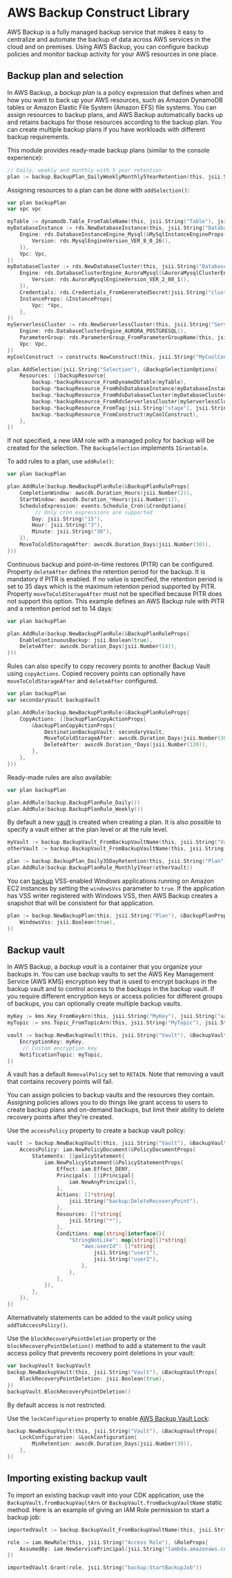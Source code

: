 # AWS Backup Construct Library

AWS Backup is a fully managed backup service that makes it easy to centralize and automate the
backup of data across AWS services in the cloud and on premises. Using AWS Backup, you can
configure backup policies and monitor backup activity for your AWS resources in one place.

## Backup plan and selection

In AWS Backup, a *backup plan* is a policy expression that defines when and how you want to back up
your AWS resources, such as Amazon DynamoDB tables or Amazon Elastic File System (Amazon EFS) file
systems. You can assign resources to backup plans, and AWS Backup automatically backs up and retains
backups for those resources according to the backup plan. You can create multiple backup plans if you
have workloads with different backup requirements.

This module provides ready-made backup plans (similar to the console experience):

```go
// Daily, weekly and monthly with 5 year retention
plan := backup.BackupPlan_DailyWeeklyMonthly5YearRetention(this, jsii.String("Plan"))
```

Assigning resources to a plan can be done with `addSelection()`:

```go
var plan backupPlan
var vpc vpc

myTable := dynamodb.Table_FromTableName(this, jsii.String("Table"), jsii.String("myTableName"))
myDatabaseInstance := rds.NewDatabaseInstance(this, jsii.String("DatabaseInstance"), &DatabaseInstanceProps{
	Engine: rds.DatabaseInstanceEngine_Mysql(&MySqlInstanceEngineProps{
		Version: rds.MysqlEngineVersion_VER_8_0_26(),
	}),
	Vpc: Vpc,
})
myDatabaseCluster := rds.NewDatabaseCluster(this, jsii.String("DatabaseCluster"), &DatabaseClusterProps{
	Engine: rds.DatabaseClusterEngine_AuroraMysql(&AuroraMysqlClusterEngineProps{
		Version: rds.AuroraMysqlEngineVersion_VER_2_08_1(),
	}),
	Credentials: rds.Credentials_FromGeneratedSecret(jsii.String("clusteradmin")),
	InstanceProps: &InstanceProps{
		Vpc: *Vpc,
	},
})
myServerlessCluster := rds.NewServerlessCluster(this, jsii.String("ServerlessCluster"), &ServerlessClusterProps{
	Engine: rds.DatabaseClusterEngine_AURORA_POSTGRESQL(),
	ParameterGroup: rds.ParameterGroup_FromParameterGroupName(this, jsii.String("ParameterGroup"), jsii.String("default.aurora-postgresql10")),
	Vpc: Vpc,
})
myCoolConstruct := constructs.NewConstruct(this, jsii.String("MyCoolConstruct"))

plan.AddSelection(jsii.String("Selection"), &BackupSelectionOptions{
	Resources: []backupResource{
		backup.*backupResource_FromDynamoDbTable(myTable),
		backup.*backupResource_FromRdsDatabaseInstance(myDatabaseInstance),
		backup.*backupResource_FromRdsDatabaseCluster(myDatabaseCluster),
		backup.*backupResource_FromRdsServerlessCluster(myServerlessCluster),
		backup.*backupResource_FromTag(jsii.String("stage"), jsii.String("prod")),
		backup.*backupResource_FromConstruct(myCoolConstruct),
	},
})
```

If not specified, a new IAM role with a managed policy for backup will be
created for the selection. The `BackupSelection` implements `IGrantable`.

To add rules to a plan, use `addRule()`:

```go
var plan backupPlan

plan.AddRule(backup.NewBackupPlanRule(&BackupPlanRuleProps{
	CompletionWindow: awscdk.Duration_Hours(jsii.Number(2)),
	StartWindow: awscdk.Duration_*Hours(jsii.Number(1)),
	ScheduleExpression: events.Schedule_Cron(&CronOptions{
		 // Only cron expressions are supported
		Day: jsii.String("15"),
		Hour: jsii.String("3"),
		Minute: jsii.String("30"),
	}),
	MoveToColdStorageAfter: awscdk.Duration_Days(jsii.Number(30)),
}))
```

Continuous backup and point-in-time restores (PITR) can be configured.
Property `deleteAfter` defines the retention period for the backup. It is mandatory if PITR is enabled.
If no value is specified, the retention period is set to 35 days which is the maximum retention period supported by PITR.
Property `moveToColdStorageAfter` must not be specified because PITR does not support this option.
This example defines an AWS Backup rule with PITR and a retention period set to 14 days:

```go
var plan backupPlan

plan.AddRule(backup.NewBackupPlanRule(&BackupPlanRuleProps{
	EnableContinuousBackup: jsii.Boolean(true),
	DeleteAfter: awscdk.Duration_Days(jsii.Number(14)),
}))
```

Rules can also specify to copy recovery points to another Backup Vault using `copyActions`. Copied recovery points can
optionally have `moveToColdStorageAfter` and `deleteAfter` configured.

```go
var plan backupPlan
var secondaryVault backupVault

plan.AddRule(backup.NewBackupPlanRule(&BackupPlanRuleProps{
	CopyActions: []backupPlanCopyActionProps{
		&backupPlanCopyActionProps{
			DestinationBackupVault: secondaryVault,
			MoveToColdStorageAfter: awscdk.Duration_Days(jsii.Number(30)),
			DeleteAfter: awscdk.Duration_*Days(jsii.Number(120)),
		},
	},
}))
```

Ready-made rules are also available:

```go
var plan backupPlan

plan.AddRule(backup.BackupPlanRule_Daily())
plan.AddRule(backup.BackupPlanRule_Weekly())
```

By default a new [vault](#Backup-vault) is created when creating a plan.
It is also possible to specify a vault either at the plan level or at the
rule level.

```go
myVault := backup.BackupVault_FromBackupVaultName(this, jsii.String("Vault1"), jsii.String("myVault"))
otherVault := backup.BackupVault_FromBackupVaultName(this, jsii.String("Vault2"), jsii.String("otherVault"))

plan := backup.BackupPlan_Daily35DayRetention(this, jsii.String("Plan"), myVault) // Use `myVault` for all plan rules
plan.AddRule(backup.BackupPlanRule_Monthly1Year(otherVault))
```

You can [backup](https://docs.aws.amazon.com/aws-backup/latest/devguide/windows-backups.html)
VSS-enabled Windows applications running on Amazon EC2 instances by setting the `windowsVss`
parameter to `true`. If the application has VSS writer registered with Windows VSS,
then AWS Backup creates a snapshot that will be consistent for that application.

```go
plan := backup.NewBackupPlan(this, jsii.String("Plan"), &BackupPlanProps{
	WindowsVss: jsii.Boolean(true),
})
```

## Backup vault

In AWS Backup, a *backup vault* is a container that you organize your backups in. You can use backup
vaults to set the AWS Key Management Service (AWS KMS) encryption key that is used to encrypt backups
in the backup vault and to control access to the backups in the backup vault. If you require different
encryption keys or access policies for different groups of backups, you can optionally create multiple
backup vaults.

```go
myKey := kms.Key_FromKeyArn(this, jsii.String("MyKey"), jsii.String("aaa"))
myTopic := sns.Topic_FromTopicArn(this, jsii.String("MyTopic"), jsii.String("bbb"))

vault := backup.NewBackupVault(this, jsii.String("Vault"), &BackupVaultProps{
	EncryptionKey: myKey,
	 // Custom encryption key
	NotificationTopic: myTopic,
})
```

A vault has a default `RemovalPolicy` set to `RETAIN`. Note that removing a vault
that contains recovery points will fail.

You can assign policies to backup vaults and the resources they contain. Assigning policies allows
you to do things like grant access to users to create backup plans and on-demand backups, but limit
their ability to delete recovery points after they're created.

Use the `accessPolicy` property to create a backup vault policy:

```go
vault := backup.NewBackupVault(this, jsii.String("Vault"), &BackupVaultProps{
	AccessPolicy: iam.NewPolicyDocument(&PolicyDocumentProps{
		Statements: []policyStatement{
			iam.NewPolicyStatement(&PolicyStatementProps{
				Effect: iam.Effect_DENY,
				Principals: []iPrincipal{
					iam.NewAnyPrincipal(),
				},
				Actions: []*string{
					jsii.String("backup:DeleteRecoveryPoint"),
				},
				Resources: []*string{
					jsii.String("*"),
				},
				Conditions: map[string]interface{}{
					"StringNotLike": map[string][]*string{
						"aws:userId": []*string{
							jsii.String("user1"),
							jsii.String("user2"),
						},
					},
				},
			}),
		},
	}),
})
```

Alternativately statements can be added to the vault policy using `addToAccessPolicy()`.

Use the `blockRecoveryPointDeletion` property or the `blockRecoveryPointDeletion()` method to add
a statement to the vault access policy that prevents recovery point deletions in your vault:

```go
var backupVault backupVault
backup.NewBackupVault(this, jsii.String("Vault"), &BackupVaultProps{
	BlockRecoveryPointDeletion: jsii.Boolean(true),
})
backupVault.BlockRecoveryPointDeletion()
```

By default access is not restricted.

Use the `lockConfiguration` property to enable [AWS Backup Vault Lock](https://docs.aws.amazon.com/aws-backup/latest/devguide/vault-lock.html):

```go
backup.NewBackupVault(this, jsii.String("Vault"), &BackupVaultProps{
	LockConfiguration: &LockConfiguration{
		MinRetention: awscdk.Duration_Days(jsii.Number(30)),
	},
})
```

## Importing existing backup vault

To import an existing backup vault into your CDK application, use the `BackupVault.fromBackupVaultArn` or `BackupVault.fromBackupVaultName`
static method. Here is an example of giving an IAM Role permission to start a backup job:

```go
importedVault := backup.BackupVault_FromBackupVaultName(this, jsii.String("Vault"), jsii.String("myVaultName"))

role := iam.NewRole(this, jsii.String("Access Role"), &RoleProps{
	AssumedBy: iam.NewServicePrincipal(jsii.String("lambda.amazonaws.com")),
})

importedVault.Grant(role, jsii.String("backup:StartBackupJob"))
```

